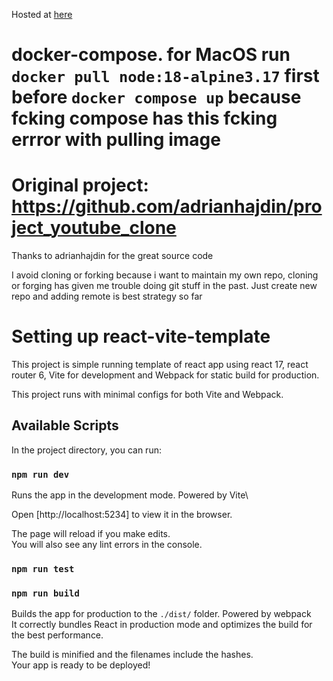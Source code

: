 Hosted at <a href='http://holysheet2831.hopto.org/'> here </a>
# docker-compose. for MacOS run `docker pull node:18-alpine3.17` first before `docker compose up` because fcking compose has this fcking errror with pulling image

# Original project: https://github.com/adrianhajdin/project_youtube_clone
Thanks to adrianhajdin for the great source code

I avoid cloning or forking because i want to maintain my own repo, cloning or forging has given me trouble doing git stuff in the past. Just create new repo and adding remote is best strategy so far


# Setting up react-vite-template

This project is simple running template of react app using react 17, react router 6, Vite for development and Webpack for static build for production.

This project runs with minimal configs for both Vite and Webpack.

## Available Scripts

In the project directory, you can run:

### `npm run dev`

Runs the app in the development mode. Powered by Vite\

Open [http://localhost:5234] to view it in the browser.

The page will reload if you make edits.\
You will also see any lint errors in the console.

### `npm run test`



### `npm run build`

Builds the app for production to the `./dist/` folder. Powered by webpack\
It correctly bundles React in production mode and optimizes the build for the best performance.

The build is minified and the filenames include the hashes.\
Your app is ready to be deployed!







